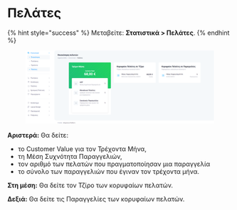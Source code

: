 # Πελάτες

{% hint style="success" %}
Μεταβείτε: **Στατιστικά > Πελάτες**.
{% endhint %}

<figure><img src="../.gitbook/assets/ScreenHunter 53 (1).png" alt=""><figcaption></figcaption></figure>

**Αριστερά:** Θα δείτε:

* το Customer Value για τον Τρέχοντα Μήνα,&#x20;
* τη Μέση Συχνότητα Παραγγελιών,&#x20;
* τον αριθμό των πελατών που πραγματοποίησαν μια παραγγελία&#x20;
* το σύνολο των παραγγελιών που έγιναν τον τρέχοντα μήνα.

**Στη μέση:** Θα δείτε τον Τζίρο των κορυφαίων πελατών.

**Δεξιά:** Θα δείτε τις Παραγγελίες των κορυφαίων πελατών.
